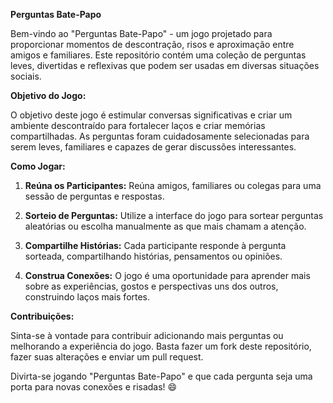 **Perguntas Bate-Papo**

Bem-vindo ao "Perguntas Bate-Papo" - um jogo projetado para proporcionar momentos de descontração, risos e aproximação entre amigos e familiares. Este repositório contém uma coleção de perguntas leves, divertidas e reflexivas que podem ser usadas em diversas situações sociais.

**Objetivo do Jogo:**

O objetivo deste jogo é estimular conversas significativas e criar um ambiente descontraído para fortalecer laços e criar memórias compartilhadas. As perguntas foram cuidadosamente selecionadas para serem leves, familiares e capazes de gerar discussões interessantes.

**Como Jogar:**

1. **Reúna os Participantes:** Reúna amigos, familiares ou colegas para uma sessão de perguntas e respostas.

2. **Sorteio de Perguntas:** Utilize a interface do jogo para sortear perguntas aleatórias ou escolha manualmente as que mais chamam a atenção.

3. **Compartilhe Histórias:** Cada participante responde à pergunta sorteada, compartilhando histórias, pensamentos ou opiniões.

4. **Construa Conexões:** O jogo é uma oportunidade para aprender mais sobre as experiências, gostos e perspectivas uns dos outros, construindo laços mais fortes.

**Contribuições:**

Sinta-se à vontade para contribuir adicionando mais perguntas ou melhorando a experiência do jogo. Basta fazer um fork deste repositório, fazer suas alterações e enviar um pull request.

Divirta-se jogando "Perguntas Bate-Papo" e que cada pergunta seja uma porta para novas conexões e risadas! 😄
